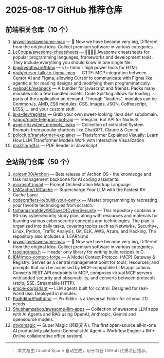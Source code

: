 # 2025-08-17 GitHub 推荐仓库

## 前端相关仓库（10 个）

1. [jaywcjlove/awesome-mac](https://github.com/jaywcjlove/awesome-mac) —  Now we have become very big, Different from the original idea. Collect premium software in various categories.
2. [LeCoupa/awesome-cheatsheets](https://github.com/LeCoupa/awesome-cheatsheets) — 👩‍💻👨‍💻 Awesome cheatsheets for popular programming languages, frameworks and development tools. They include everything you should know in one single file.
3. [bigskysoftware/htmx](https://github.com/bigskysoftware/htmx) — </> htmx - high power tools for HTML
4. [grab/cursor-talk-to-figma-mcp](https://github.com/grab/cursor-talk-to-figma-mcp) — CTTF: MCP integration between Cursor AI and Figma, allowing Cursor to communicate with Figma like agentic ai for reading designs and modifying them programmatically.
5. [webpack/webpack](https://github.com/webpack/webpack) — A bundler for javascript and friends. Packs many modules into a few bundled assets. Code Splitting allows for loading parts of the application on demand. Through "loaders", modules can be CommonJs, AMD, ES6 modules, CSS, Images, JSON, Coffeescript, LESS, ... and your custom stuff.
6. [is-a-dev/register](https://github.com/is-a-dev/register) — Grab your own sweet-looking '.is-a.dev' subdomain.
7. [yagop/node-telegram-bot-api](https://github.com/yagop/node-telegram-bot-api) — Telegram Bot API for NodeJS
8. [asgeirtj/system_prompts_leaks](https://github.com/asgeirtj/system_prompts_leaks) — Collection of extracted System Prompts from popular chatbots like ChatGPT, Claude & Gemini
9. [poloclub/transformer-explainer](https://github.com/poloclub/transformer-explainer) — Transformer Explained Visually: Learn How LLM Transformer Models Work with Interactive Visualization
10. [mozilla/pdf.js](https://github.com/mozilla/pdf.js) — PDF Reader in JavaScript

## 全站热门仓库（50 个）

1. [coleam00/Archon](https://github.com/coleam00/Archon) — Beta release of Archon OS - the knowledge and task management backbone for AI coding assistants.
2. [microsoft/poml](https://github.com/microsoft/poml) — Prompt Orchestration Markup Language
3. [LMCache/LMCache](https://github.com/LMCache/LMCache) — Supercharge Your LLM with the Fastest KV Cache Layer
4. [codecrafters-io/build-your-own-x](https://github.com/codecrafters-io/build-your-own-x) — Master programming by recreating your favorite technologies from scratch.
5. [farhanashrafdev/90DaysOfCyberSecurity](https://github.com/farhanashrafdev/90DaysOfCyberSecurity) — This repository contains a 90-day cybersecurity study plan, along with resources and materials for learning various cybersecurity concepts and technologies. The plan is organized into daily tasks, covering topics such as Network+, Security+, Linux, Python, Traffic Analysis, Git, ELK, AWS, Azure, and Hacking. The repository also includes a `LEARN.md
6. [jaywcjlove/awesome-mac](https://github.com/jaywcjlove/awesome-mac) —  Now we have become very big, Different from the original idea. Collect premium software in various categories.
7. [tsoding/nob.h](https://github.com/tsoding/nob.h) — Header only library for writing build recipes in C.
8. [IBM/mcp-context-forge](https://github.com/IBM/mcp-context-forge) — A Model Context Protocol (MCP) Gateway & Registry. Serves as a central management point for tools, resources, and prompts that can be accessed by MCP-compatible LLM applications. Converts REST API endpoints to MCP, composes virtual MCP servers with added security and observability, and converts between protocols (stdio, SSE, Streamable HTTP).
9. [emcie-co/parlant](https://github.com/emcie-co/parlant) — LLM agents built for control. Designed for real-world use. Deployed in minutes.
10. [PixiEditor/PixiEditor](https://github.com/PixiEditor/PixiEditor) — PixiEditor is a Universal Editor for all your 2D needs
11. [Shubhamsaboo/awesome-llm-apps](https://github.com/Shubhamsaboo/awesome-llm-apps) — Collection of awesome LLM apps with AI Agents and RAG using OpenAI, Anthropic, Gemini and opensource models.
12. [dtyq/magic](https://github.com/dtyq/magic) — Super Magic (超级麦吉). The first open-source all-in-one AI productivity platform (Generalist AI Agent + Workflow Engine + IM + Online collaborative office system)

---

> 本文档由 Copilot Space 自动生成，用于每日 GitHub 优质项目推荐。
